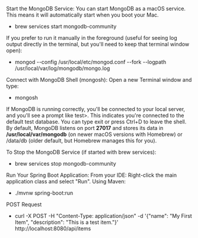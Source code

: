 Start the MongoDB Service: You can start MongoDB as a macOS service. This means it will automatically start when you boot your Mac.
- brew services start mongodb-community

If you prefer to run it manually in the foreground (useful for seeing log output directly in the terminal, but you'll need to keep that terminal window open):
- mongod --config /usr/local/etc/mongod.conf --fork --logpath /usr/local/var/log/mongodb/mongo.log

Connect with MongoDB Shell (mongosh): Open a new Terminal window and type:
- mongosh

If MongoDB is running correctly, you'll be connected to your local server, and you'll see a prompt like test>. This indicates you're connected to the default test database. You can type exit or press Ctrl+D to leave the shell.
By default, MongoDB listens on port **27017** and stores its data in **/usr/local/var/mongodb** (on newer macOS versions with Homebrew) or /data/db (older default, but Homebrew manages this for you).

To Stop the MongoDB Service (if started with brew services):
- brew services stop mongodb-community


Run Your Spring Boot Application:
From your IDE: Right-click the main application class and select "Run".
Using Maven: 
- ./mvnw spring-boot:run


POST Request
- curl -X POST -H "Content-Type: application/json" -d '{"name": "My First Item", "description": "This is a test item."}' http://localhost:8080/api/items
